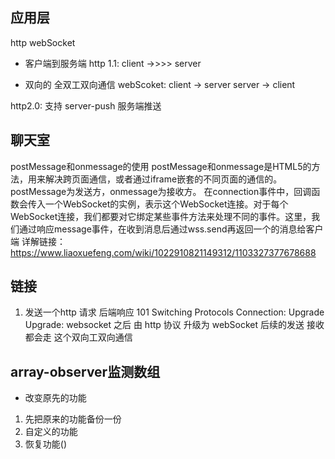 ## 应用层
http webSocket

- 客户端到服务端
http 1.1: client ->>>> server

- 双向的 全双工双向通信
webScoket: client -> server
server -> client

http2.0: 支持 server-push 服务端推送


## 聊天室
postMessage和onmessage的使用
postMessage和onmessage是HTML5的方法，用来解决跨页面通信，或者通过iframe嵌套的不同页面的通信的。postMessage为发送方，onmessage为接收方。
在connection事件中，回调函数会传入一个WebSocket的实例，表示这个WebSocket连接。对于每个WebSocket连接，我们都要对它绑定某些事件方法来处理不同的事件。这里，我们通过响应message事件，在收到消息后通过wss.send再返回一个的消息给客户端
  详解链接：https://www.liaoxuefeng.com/wiki/1022910821149312/1103327377678688
## 链接
1. 发送一个http 请求
   后端响应 101 Switching Protocols
   Connection: Upgrade
   Upgrade: websocket
之后 由 http 协议 升级为 webSocket 后续的发送 接收都会走 这个双向工双向通信

## array-observer监测数组
- 改变原先的功能
1. 先把原来的功能备份一份
2. 自定义的功能
3. 恢复功能()